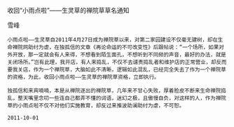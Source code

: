 收回“小雨点啦”——生灵草的禅院草草名通知 

雪峰


    小雨点啦——生灵草自2011年4月27日成为禅院草以来，对第二家园建设不仅毫无建树，却在生命禅院网助纣为虐，在独孤信的文章《再论命运的不可改变性》后跟帖说：“一个场所，如果对外开放，那一定就会有人来得，不想看到陌生面孔，不想听到不同频的声音，最好的办法，就是关闭场所。”岂有此理，我开店，有人来捣乱，不仅不去谴责捣乱者和维护店的正常营业，却反而要我关店，作为一个禅院草，大脑如此不清晰，逻辑如此混乱，已经完全失去了作为一个禅院草的资格，为此，收回小雨点啦——生灵草的禅院草资格，立即执行。

    独孤信和来宾喃喃，本是从禅院逐出的禅院草，几年来不甘心失败，厚着脸皮不断来生命禅院捣乱，整天嘴里念叨一些连自己都弄不懂的词语，迷幻之极，且傲慢自负，对这样的人，作为禅院草的小雨点啦不仅不对他们实施教育，却反过来推波助澜助纣为虐，不可恕。

    2011-10-01



